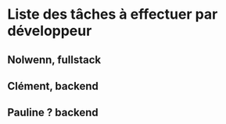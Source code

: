 # Liste des tâches à effectuer par développeur

## Nolwenn, fullstack

## Clément, backend

## Pauline ? backend

